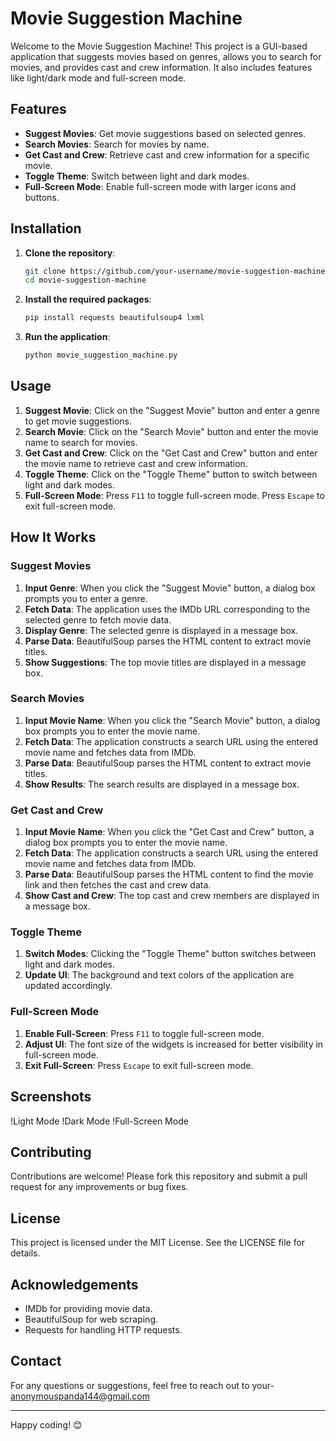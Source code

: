 # Movie Suggestion Machine

Welcome to the Movie Suggestion Machine! This project is a GUI-based application that suggests movies based on genres, allows you to search for movies, and provides cast and crew information. It also includes features like light/dark mode and full-screen mode.

## Features

- **Suggest Movies**: Get movie suggestions based on selected genres.
- **Search Movies**: Search for movies by name.
- **Get Cast and Crew**: Retrieve cast and crew information for a specific movie.
- **Toggle Theme**: Switch between light and dark modes.
- **Full-Screen Mode**: Enable full-screen mode with larger icons and buttons.

## Installation

1. **Clone the repository**:
    ```bash
    git clone https://github.com/your-username/movie-suggestion-machine.git
    cd movie-suggestion-machine
    ```

2. **Install the required packages**:
    ```bash
    pip install requests beautifulsoup4 lxml
    ```

3. **Run the application**:
    ```bash
    python movie_suggestion_machine.py
    ```

## Usage

1. **Suggest Movie**: Click on the "Suggest Movie" button and enter a genre to get movie suggestions.
2. **Search Movie**: Click on the "Search Movie" button and enter the movie name to search for movies.
3. **Get Cast and Crew**: Click on the "Get Cast and Crew" button and enter the movie name to retrieve cast and crew information.
4. **Toggle Theme**: Click on the "Toggle Theme" button to switch between light and dark modes.
5. **Full-Screen Mode**: Press `F11` to toggle full-screen mode. Press `Escape` to exit full-screen mode.

## How It Works

### Suggest Movies

1. **Input Genre**: When you click the "Suggest Movie" button, a dialog box prompts you to enter a genre.
2. **Fetch Data**: The application uses the IMDb URL corresponding to the selected genre to fetch movie data.
3. **Display Genre**: The selected genre is displayed in a message box.
4. **Parse Data**: BeautifulSoup parses the HTML content to extract movie titles.
5. **Show Suggestions**: The top movie titles are displayed in a message box.

### Search Movies

1. **Input Movie Name**: When you click the "Search Movie" button, a dialog box prompts you to enter the movie name.
2. **Fetch Data**: The application constructs a search URL using the entered movie name and fetches data from IMDb.
3. **Parse Data**: BeautifulSoup parses the HTML content to extract movie titles.
4. **Show Results**: The search results are displayed in a message box.

### Get Cast and Crew

1. **Input Movie Name**: When you click the "Get Cast and Crew" button, a dialog box prompts you to enter the movie name.
2. **Fetch Data**: The application constructs a search URL using the entered movie name and fetches data from IMDb.
3. **Parse Data**: BeautifulSoup parses the HTML content to find the movie link and then fetches the cast and crew data.
4. **Show Cast and Crew**: The top cast and crew members are displayed in a message box.

### Toggle Theme

1. **Switch Modes**: Clicking the "Toggle Theme" button switches between light and dark modes.
2. **Update UI**: The background and text colors of the application are updated accordingly.

### Full-Screen Mode

1. **Enable Full-Screen**: Press `F11` to toggle full-screen mode.
2. **Adjust UI**: The font size of the widgets is increased for better visibility in full-screen mode.
3. **Exit Full-Screen**: Press `Escape` to exit full-screen mode.

## Screenshots

!Light Mode
!Dark Mode
!Full-Screen Mode

## Contributing

Contributions are welcome! Please fork this repository and submit a pull request for any improvements or bug fixes.

## License

This project is licensed under the MIT License. See the LICENSE file for details.

## Acknowledgements

- IMDb for providing movie data.
- BeautifulSoup for web scraping.
- Requests for handling HTTP requests.

## Contact

For any questions or suggestions, feel free to reach out to your- anonymouspanda144@gmail.com

---

Happy coding! 😊
